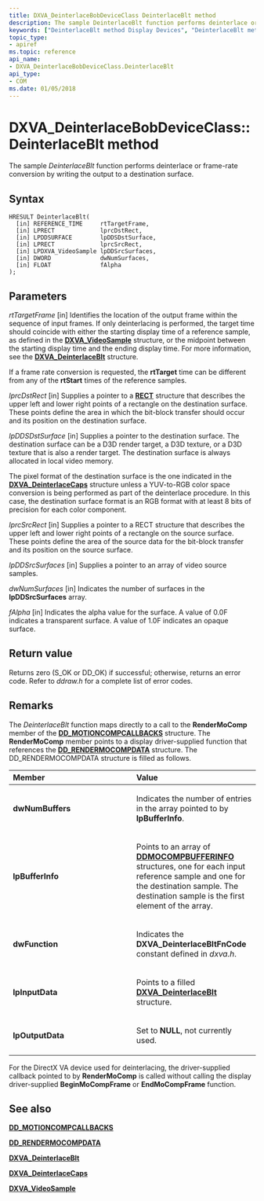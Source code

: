 ```yaml
---
title: DXVA_DeinterlaceBobDeviceClass DeinterlaceBlt method
description: The sample DeinterlaceBlt function performs deinterlace or frame-rate conversion by writing the output to a destination surface.
keywords: ["DeinterlaceBlt method Display Devices", "DeinterlaceBlt method Display Devices , DXVA_DeinterlaceBobDeviceClass interface", "DXVA_DeinterlaceBobDeviceClass interface Display Devices , DeinterlaceBlt method"]
topic_type:
- apiref
ms.topic: reference
api_name:
- DXVA_DeinterlaceBobDeviceClass.DeinterlaceBlt
api_type:
- COM
ms.date: 01/05/2018
---
```


# DXVA_DeinterlaceBobDeviceClass::DeinterlaceBlt method


The sample *DeinterlaceBlt* function performs deinterlace or frame-rate conversion by writing the output to a destination surface.

## Syntax

```ManagedCPlusPlus
HRESULT DeinterlaceBlt(
  [in] REFERENCE_TIME     rtTargetFrame,
  [in] LPRECT             lprcDstRect,
  [in] LPDDSURFACE        lpDDSDstSurface,
  [in] LPRECT             lprcSrcRect,
  [in] LPDXVA_VideoSample lpDDSrcSurfaces,
  [in] DWORD              dwNumSurfaces,
  [in] FLOAT              fAlpha
);
```

## Parameters

*rtTargetFrame* \[in\]
Identifies the location of the output frame within the sequence of input frames. If only deinterlacing is performed, the target time should coincide with either the starting display time of a reference sample, as defined in the [**DXVA_VideoSample**](/windows-hardware/drivers/ddi/dxva/ns-dxva-_dxva_videosample) structure, or the midpoint between the starting display time and the ending display time. For more information, see the [**DXVA_DeinterlaceBlt**](/windows-hardware/drivers/ddi/dxva/ns-dxva-_dxva_deinterlaceblt) structure.

If a frame rate conversion is requested, the **rtTarget** time can be different from any of the **rtStart** times of the reference samples.

*lprcDstRect* \[in\]
Supplies a pointer to a [**RECT**](/windows/win32/api/windef/ns-windef-rect) structure that describes the upper left and lower right points of a rectangle on the destination surface. These points define the area in which the bit-block transfer should occur and its position on the destination surface.

*lpDDSDstSurface* \[in\]
Supplies a pointer to the destination surface. The destination surface can be a D3D render target, a D3D texture, or a D3D texture that is also a render target. The destination surface is always allocated in local video memory.

The pixel format of the destination surface is the one indicated in the [**DXVA_DeinterlaceCaps**](/windows-hardware/drivers/ddi/dxva/ns-dxva-_dxva_deinterlacecaps) structure unless a YUV-to-RGB color space conversion is being performed as part of the deinterlace procedure. In this case, the destination surface format is an RGB format with at least 8 bits of precision for each color component.

*lprcSrcRect* \[in\]
Supplies a pointer to a RECT structure that describes the upper left and lower right points of a rectangle on the source surface. These points define the area of the source data for the bit-block transfer and its position on the source surface.

*lpDDSrcSurfaces* \[in\]
Supplies a pointer to an array of video source samples.

*dwNumSurfaces* \[in\]
Indicates the number of surfaces in the **lpDDSrcSurfaces** array.

*fAlpha* \[in\]
Indicates the alpha value for the surface. A value of 0.0F indicates a transparent surface. A value of 1.0F indicates an opaque surface.

## Return value

Returns zero (S_OK or DD_OK) if successful; otherwise, returns an error code. Refer to *ddraw.h* for a complete list of error codes.

## Remarks

The *DeinterlaceBlt* function maps directly to a call to the **RenderMoComp** member of the [**DD_MOTIONCOMPCALLBACKS**](/windows/win32/api/ddrawint/ns-ddrawint-dd_motioncompcallbacks) structure. The **RenderMoComp** member points to a display driver-supplied function that references the [**DD_RENDERMOCOMPDATA**](/windows/win32/api/ddrawint/ns-ddrawint-dd_rendermocompdata) structure. The DD_RENDERMOCOMPDATA structure is filled as follows.

<table>
<colgroup>
<col width="50%" />
<col width="50%" />
</colgroup>
<thead>
<tr class="header">
<th align="left">Member</th>
<th align="left">Value</th>
</tr>
</thead>
<tbody>
<tr class="odd">
<td align="left"><p><strong>dwNumBuffers</strong></p></td>
<td align="left"><p>Indicates the number of entries in the array pointed to by <strong>lpBufferInfo</strong>.</p></td>
</tr>
<tr class="even">
<td align="left"><p><strong>lpBufferInfo</strong></p></td>
<td align="left"><p>Points to an array of <a href="/windows/win32/api/ddrawint/ns-ddrawint-ddmocompbufferinfo" data-raw-source="[&lt;strong&gt;DDMOCOMPBUFFERINFO&lt;/strong&gt;](/windows/win32/api/ddrawint/ns-ddrawint-_ddmocompbufferinfo)"><strong>DDMOCOMPBUFFERINFO</strong></a> structures, one for each input reference sample and one for the destination sample. The destination sample is the first element of the array.</p></td>
</tr>
<tr class="odd">
<td align="left"><p><strong>dwFunction</strong></p></td>
<td align="left"><p>Indicates the <strong>DXVA_DeinterlaceBltFnCode</strong> constant defined in <em>dxva.h</em>.</p></td>
</tr>
<tr class="even">
<td align="left"><p><strong>lpInputData</strong></p></td>
<td align="left"><p>Points to a filled <a href="/windows-hardware/drivers/ddi/dxva/ns-dxva-_dxva_deinterlaceblt" data-raw-source="[&lt;strong&gt;DXVA_DeinterlaceBlt&lt;/strong&gt;](/windows-hardware/drivers/ddi/dxva/ns-dxva-_dxva_deinterlaceblt)"><strong>DXVA_DeinterlaceBlt</strong></a> structure.</p></td>
</tr>
<tr class="odd">
<td align="left"><p><strong>lpOutputData</strong></p></td>
<td align="left"><p>Set to <strong>NULL</strong>, not currently used.</p></td>
</tr>
</tbody>
</table>

For the DirectX VA device used for deinterlacing, the driver-supplied callback pointed to by **RenderMoComp** is called without calling the display driver-supplied **BeginMoCompFrame** or **EndMoCompFrame** function.

## See also

[**DD_MOTIONCOMPCALLBACKS**](/windows/win32/api/ddrawint/ns-ddrawint-dd_motioncompcallbacks)

[**DD_RENDERMOCOMPDATA**](/windows/win32/api/ddrawint/ns-ddrawint-dd_rendermocompdata)

[**DXVA_DeinterlaceBlt**](/windows-hardware/drivers/ddi/dxva/ns-dxva-_dxva_deinterlaceblt)

[**DXVA_DeinterlaceCaps**](/windows-hardware/drivers/ddi/dxva/ns-dxva-_dxva_deinterlacecaps)

[**DXVA_VideoSample**](/windows-hardware/drivers/ddi/dxva/ns-dxva-_dxva_videosample)

